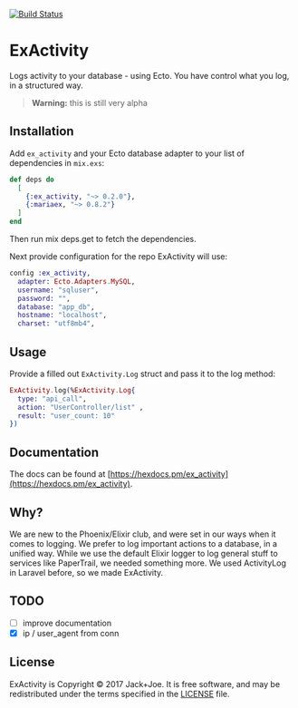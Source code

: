 [![Build Status](https://travis-ci.org/jackjoe/ex_activity.svg)](https://travis-ci.org/jackjoe/ex_activity)

# ExActivity

Logs activity to your database - using Ecto. You have control what you log, in a structured way.

> **Warning:** this is still very alpha

## Installation

Add `ex_activity` and your Ecto database adapter to your list of dependencies in `mix.exs`:

```elixir
def deps do
  [
    {:ex_activity, "~> 0.2.0"},
    {:mariaex, "~> 0.8.2"}
  ]
end
```
Then run mix deps.get to fetch the dependencies.

Next provide configuration for the repo ExActivity will use:

```elixir
config :ex_activity,
  adapter: Ecto.Adapters.MySQL,
  username: "sqluser",
  password: "",
  database: "app_db",
  hostname: "localhost",
  charset: "utf8mb4",
```

## Usage

Provide a filled out `ExActivity.Log` struct and pass it to the log method:

```elixir
ExActivity.log(%ExActivity.Log{
  type: "api_call",
  action: "UserController/list" ,
  result: "user_count: 10"
})
```

## Documentation

The docs can be found at [https://hexdocs.pm/ex_activity](https://hexdocs.pm/ex_activity).


## Why?

We are new to the Phoenix/Elixir club, and were set in our ways when it comes to logging. We prefer to log important actions to a database, in a unified way. While we use the default Elixir logger to log general stuff to services like PaperTrail, we needed something more. We used ActivityLog in Laravel before, so we made ExActivity.

## TODO

  - [ ] improve documentation
  - [x] ip / user_agent from conn

## License

ExActivity is Copyright © 2017 Jack+Joe. It is free software, and may be
redistributed under the terms specified in the [LICENSE](/LICENSE) file.
